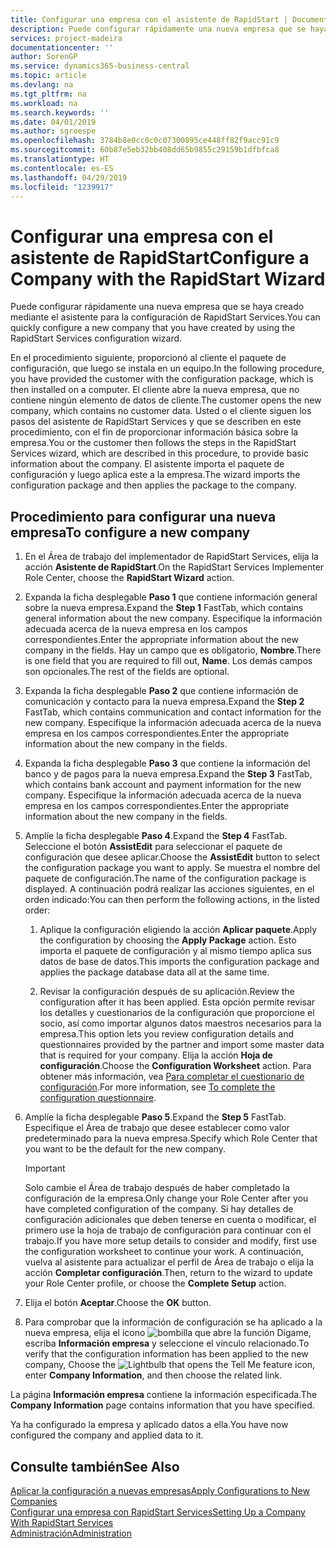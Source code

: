 ```yaml
---
title: Configurar una empresa con el asistente de RapidStart | Documentos de Microsoft
description: Puede configurar rápidamente una nueva empresa que se haya creado mediante el asistente para la configuración de RapidStart Services.
services: project-madeira
documentationcenter: ''
author: SorenGP
ms.service: dynamics365-business-central
ms.topic: article
ms.devlang: na
ms.tgt_pltfrm: na
ms.workload: na
ms.search.keywords: ''
ms.date: 04/01/2019
ms.author: sgroespe
ms.openlocfilehash: 3784b8e0cc0c0c07300895ce448ff82f9acc91c9
ms.sourcegitcommit: 60b87e5eb32bb408dd65b9855c29159b1dfbfca8
ms.translationtype: HT
ms.contentlocale: es-ES
ms.lasthandoff: 04/29/2019
ms.locfileid: "1239917"
---
```

# <a name="configure-a-company-with-the-rapidstart-wizard"></a><span data-ttu-id="aa0dd-103">Configurar una empresa con el asistente de RapidStart</span><span class="sxs-lookup"><span data-stu-id="aa0dd-103">Configure a Company with the RapidStart Wizard</span></span>
<span data-ttu-id="aa0dd-104">Puede configurar rápidamente una nueva empresa que se haya creado mediante el asistente para la configuración de RapidStart Services.</span><span class="sxs-lookup"><span data-stu-id="aa0dd-104">You can quickly configure a new company that you have created by using the RapidStart Services configuration wizard.</span></span>

<span data-ttu-id="aa0dd-105">En el procedimiento siguiente, proporcionó al cliente el paquete de configuración, que luego se instala en un equipo.</span><span class="sxs-lookup"><span data-stu-id="aa0dd-105">In the following procedure, you have provided the customer with the configuration package, which is then installed on a computer.</span></span> <span data-ttu-id="aa0dd-106">El cliente abre la nueva empresa, que no contiene ningún elemento de datos de cliente.</span><span class="sxs-lookup"><span data-stu-id="aa0dd-106">The customer opens the new company, which contains no customer data.</span></span> <span data-ttu-id="aa0dd-107">Usted o el cliente siguen los pasos del asistente de RapidStart Services y que se describen en este procedimiento, con el fin de proporcionar información básica sobre la empresa.</span><span class="sxs-lookup"><span data-stu-id="aa0dd-107">You or the customer then follows the steps in the RapidStart Services wizard, which are described in this procedure, to provide basic information about the company.</span></span> <span data-ttu-id="aa0dd-108">El asistente importa el paquete de configuración y luego aplica este a la empresa.</span><span class="sxs-lookup"><span data-stu-id="aa0dd-108">The wizard imports the configuration package and then applies the package to the company.</span></span>  

## <a name="to-configure-a-new-company"></a><span data-ttu-id="aa0dd-109">Procedimiento para configurar una nueva empresa</span><span class="sxs-lookup"><span data-stu-id="aa0dd-109">To configure a new company</span></span>  
1. <span data-ttu-id="aa0dd-110">En el Área de trabajo del implementador de RapidStart Services, elija la acción **Asistente de RapidStart**.</span><span class="sxs-lookup"><span data-stu-id="aa0dd-110">On the RapidStart Services Implementer Role Center, choose the **RapidStart Wizard** action.</span></span>  
2. <span data-ttu-id="aa0dd-111">Expanda la ficha desplegable **Paso 1** que contiene información general sobre la nueva empresa.</span><span class="sxs-lookup"><span data-stu-id="aa0dd-111">Expand the **Step 1** FastTab, which contains general information about the new company.</span></span> <span data-ttu-id="aa0dd-112">Especifique la información adecuada acerca de la nueva empresa en los campos correspondientes.</span><span class="sxs-lookup"><span data-stu-id="aa0dd-112">Enter the appropriate information about the new company in the fields.</span></span> <span data-ttu-id="aa0dd-113">Hay un campo que es obligatorio, **Nombre**.</span><span class="sxs-lookup"><span data-stu-id="aa0dd-113">There is one field that you are required to fill out, **Name**.</span></span> <span data-ttu-id="aa0dd-114">Los demás campos son opcionales.</span><span class="sxs-lookup"><span data-stu-id="aa0dd-114">The rest of the fields are optional.</span></span>  
3. <span data-ttu-id="aa0dd-115">Expanda la ficha desplegable **Paso 2** que contiene información de comunicación y contacto para la nueva empresa.</span><span class="sxs-lookup"><span data-stu-id="aa0dd-115">Expand the **Step 2** FastTab, which contains communication and contact information for the new company.</span></span> <span data-ttu-id="aa0dd-116">Especifique la información adecuada acerca de la nueva empresa en los campos correspondientes.</span><span class="sxs-lookup"><span data-stu-id="aa0dd-116">Enter the appropriate information about the new company in the fields.</span></span>
4. <span data-ttu-id="aa0dd-117">Expanda la ficha desplegable **Paso 3** que contiene la información del banco y de pagos para la nueva empresa.</span><span class="sxs-lookup"><span data-stu-id="aa0dd-117">Expand the **Step 3** FastTab, which contains bank account and payment information for the new company.</span></span> <span data-ttu-id="aa0dd-118">Especifique la información adecuada acerca de la nueva empresa en los campos correspondientes.</span><span class="sxs-lookup"><span data-stu-id="aa0dd-118">Enter the appropriate information about the new company in the fields.</span></span>  
5. <span data-ttu-id="aa0dd-119">Amplíe la ficha desplegable **Paso 4**.</span><span class="sxs-lookup"><span data-stu-id="aa0dd-119">Expand the **Step 4** FastTab.</span></span> <span data-ttu-id="aa0dd-120">Seleccione el botón **AssistEdit** para seleccionar el paquete de configuración que desee aplicar.</span><span class="sxs-lookup"><span data-stu-id="aa0dd-120">Choose the **AssistEdit** button to select the configuration package you want to apply.</span></span> <span data-ttu-id="aa0dd-121">Se muestra el nombre del paquete de configuración.</span><span class="sxs-lookup"><span data-stu-id="aa0dd-121">The name of the configuration package is displayed.</span></span> <span data-ttu-id="aa0dd-122">A continuación podrá realizar las acciones siguientes, en el orden indicado:</span><span class="sxs-lookup"><span data-stu-id="aa0dd-122">You can then perform the following actions, in the listed order:</span></span>  

    1. <span data-ttu-id="aa0dd-123">Aplique la configuración eligiendo la acción **Aplicar paquete**.</span><span class="sxs-lookup"><span data-stu-id="aa0dd-123">Apply the configuration by choosing the **Apply Package** action.</span></span> <span data-ttu-id="aa0dd-124">Esto importa el paquete de configuración y al mismo tiempo aplica sus datos de base de datos.</span><span class="sxs-lookup"><span data-stu-id="aa0dd-124">This imports the configuration package and applies the package database data all at the same time.</span></span>  

    2. <span data-ttu-id="aa0dd-125">Revisar la configuración después de su aplicación.</span><span class="sxs-lookup"><span data-stu-id="aa0dd-125">Review the configuration after it has been applied.</span></span> <span data-ttu-id="aa0dd-126">Esta opción permite revisar los detalles y cuestionarios de la configuración que proporcione el socio, así como importar algunos datos maestros necesarios para la empresa.</span><span class="sxs-lookup"><span data-stu-id="aa0dd-126">This option lets you review configuration details and questionnaires provided by the partner and import some master data that is required for your company.</span></span> <span data-ttu-id="aa0dd-127">Elija la acción **Hoja de configuración**.</span><span class="sxs-lookup"><span data-stu-id="aa0dd-127">Choose the **Configuration Worksheet** action.</span></span> <span data-ttu-id="aa0dd-128">Para obtener más información, vea [Para completar el cuestionario de configuración](admin-gather-customer-setup-values.md#to-complete-the-configuration-questionnaire).</span><span class="sxs-lookup"><span data-stu-id="aa0dd-128">For more information, see [To complete the configuration questionnaire](admin-gather-customer-setup-values.md#to-complete-the-configuration-questionnaire).</span></span>  

6. <span data-ttu-id="aa0dd-129">Amplíe la ficha desplegable **Paso 5**.</span><span class="sxs-lookup"><span data-stu-id="aa0dd-129">Expand the **Step 5** FastTab.</span></span> <span data-ttu-id="aa0dd-130">Especifique el Área de trabajo que desee establecer como valor predeterminado para la nueva empresa.</span><span class="sxs-lookup"><span data-stu-id="aa0dd-130">Specify which Role Center that you want to be the default for the new company.</span></span>  

    > [!IMPORTANT]  
    >  <span data-ttu-id="aa0dd-131">Solo cambie el Área de trabajo después de haber completado la configuración de la empresa.</span><span class="sxs-lookup"><span data-stu-id="aa0dd-131">Only change your Role Center after you have completed configuration of the company.</span></span> <span data-ttu-id="aa0dd-132">Si hay detalles de configuración adicionales que deben tenerse en cuenta o modificar, el primero use la hoja de trabajo de configuración para continuar con el trabajo.</span><span class="sxs-lookup"><span data-stu-id="aa0dd-132">If you have more setup details to consider and modify, first use the configuration worksheet to continue your work.</span></span> <span data-ttu-id="aa0dd-133">A continuación, vuelva al asistente para actualizar el perfil de Área de trabajo o elija la acción **Completar configuración**.</span><span class="sxs-lookup"><span data-stu-id="aa0dd-133">Then, return to the wizard to update your Role Center profile, or choose the **Complete Setup** action.</span></span>

7. <span data-ttu-id="aa0dd-134">Elija el botón **Aceptar**.</span><span class="sxs-lookup"><span data-stu-id="aa0dd-134">Choose the **OK** button.</span></span>  
8. <span data-ttu-id="aa0dd-135">Para comprobar que la información de configuración se ha aplicado a la nueva empresa, elija el icono ![bombilla que abre la función Dígame](media/ui-search/search_small.png "Dígame que desea hacer"), escriba **Información empresa** y seleccione el vínculo relacionado.</span><span class="sxs-lookup"><span data-stu-id="aa0dd-135">To verify that the configuration information has been applied to the new company, Choose the ![Lightbulb that opens the Tell Me feature](media/ui-search/search_small.png "Tell me what you want to do") icon, enter **Company Information**, and then choose the related link.</span></span>

<span data-ttu-id="aa0dd-136">La página **Información empresa** contiene la información especificada.</span><span class="sxs-lookup"><span data-stu-id="aa0dd-136">The **Company Information** page contains information that you have specified.</span></span>   

<span data-ttu-id="aa0dd-137">Ya ha configurado la empresa y aplicado datos a ella.</span><span class="sxs-lookup"><span data-stu-id="aa0dd-137">You have now configured the company and applied data to it.</span></span>  

## <a name="see-also"></a><span data-ttu-id="aa0dd-138">Consulte también</span><span class="sxs-lookup"><span data-stu-id="aa0dd-138">See Also</span></span>  
[<span data-ttu-id="aa0dd-139">Aplicar la configuración a nuevas empresas</span><span class="sxs-lookup"><span data-stu-id="aa0dd-139">Apply Configurations to New Companies</span></span>](admin-apply-configuration-to-new-companies.md)  
[<span data-ttu-id="aa0dd-140">Configurar una empresa con RapidStart Services</span><span class="sxs-lookup"><span data-stu-id="aa0dd-140">Setting Up a Company With RapidStart Services</span></span>](admin-set-up-a-company-with-rapidstart.md)  
[<span data-ttu-id="aa0dd-141">Administración</span><span class="sxs-lookup"><span data-stu-id="aa0dd-141">Administration</span></span>](admin-setup-and-administration.md)
